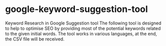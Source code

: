 # google-keyword-suggestion-tool
Keyword Research in Google Suggestion tool The following tool is designed to help to optimise SEO by providing most of the potential keywords related to the given initial words.  The tool works in various languages, at the end, the CSV file will be received.
